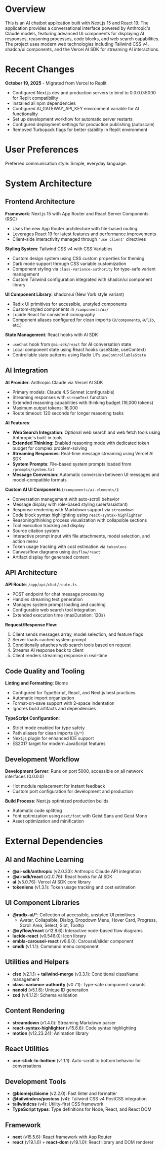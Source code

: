 # Overview

This is an AI chatbot application built with Next.js 15 and React 19. The application provides a conversational interface powered by Anthropic's Claude models, featuring advanced UI components for displaying AI responses, reasoning processes, code blocks, and web search capabilities. The project uses modern web technologies including Tailwind CSS v4, shadcn/ui components, and the Vercel AI SDK for streaming AI interactions.

# Recent Changes

**October 19, 2025** - Migrated from Vercel to Replit
- Configured Next.js dev and production servers to bind to 0.0.0.0:5000 for Replit compatibility
- Installed all npm dependencies
- Configured AI_GATEWAY_API_KEY environment variable for AI functionality
- Set up development workflow for automatic server restarts
- Configured deployment settings for production publishing (autoscale)
- Removed Turbopack flags for better stability in Replit environment

# User Preferences

Preferred communication style: Simple, everyday language.

# System Architecture

## Frontend Architecture

**Framework**: Next.js 15 with App Router and React Server Components (RSC)
- Uses the new App Router architecture with file-based routing
- Leverages React 19 for latest features and performance improvements
- Client-side interactivity managed through `'use client'` directives

**Styling System**: Tailwind CSS v4 with CSS Variables
- Custom design system using CSS custom properties for theming
- Dark mode support through CSS variable customization
- Component styling via `class-variance-authority` for type-safe variant management
- Custom Tailwind configuration integrated with shadcn/ui component library

**UI Component Library**: shadcn/ui (New York style variant)
- Radix UI primitives for accessible, unstyled components
- Custom-styled components in `/components/ui/`
- Lucide React for consistent iconography
- Component aliases configured for clean imports (`@/components`, `@/lib`, etc.)

**State Management**: React hooks with AI SDK
- `useChat` hook from `@ai-sdk/react` for AI conversation state
- Local component state using React hooks (useState, useContext)
- Controllable state patterns using Radix UI's `useControllableState`

## AI Integration

**AI Provider**: Anthropic Claude via Vercel AI SDK
- Primary models: Claude 4.5 Sonnet (configurable)
- Streaming responses with `streamText` function
- Extended reasoning capabilities with thinking budget (16,000 tokens)
- Maximum output tokens: 16,000
- Route timeout: 120 seconds for longer reasoning tasks

**AI Features**:
- **Web Search Integration**: Optional web search and web fetch tools using Anthropic's built-in tools
- **Extended Thinking**: Enabled reasoning mode with dedicated token budget for complex problem-solving
- **Streaming Responses**: Real-time message streaming using Vercel AI SDK
- **System Prompts**: File-based system prompts loaded from `/prompts/system.txt`
- **Message Conversion**: Automatic conversion between UI messages and model-compatible formats

**Custom AI UI Components** (`/components/ai-elements/`):
- Conversation management with auto-scroll behavior
- Message display with role-based styling (user/assistant)
- Response rendering with Markdown support via `streamdown`
- Code block syntax highlighting using `react-syntax-highlighter`
- Reasoning/thinking process visualization with collapsible sections
- Tool execution tracking and display
- Source citation system
- Interactive prompt input with file attachments, model selection, and action menu
- Token usage tracking with cost estimation via `tokenlens`
- Canvas/flow diagrams using `@xyflow/react`
- Artifact display for generated content

## API Architecture

**API Route**: `/app/api/chat/route.ts`
- POST endpoint for chat message processing
- Handles streaming text generation
- Manages system prompt loading and caching
- Configurable web search tool integration
- Extended execution time (maxDuration: 120s)

**Request/Response Flow**:
1. Client sends messages array, model selection, and feature flags
2. Server loads cached system prompt
3. Conditionally attaches web search tools based on request
4. Streams AI response back to client
5. Client renders streaming response in real-time

## Code Quality and Tooling

**Linting and Formatting**: Biome
- Configured for TypeScript, React, and Next.js best practices
- Automatic import organization
- Format-on-save support with 2-space indentation
- Ignores build artifacts and dependencies

**TypeScript Configuration**:
- Strict mode enabled for type safety
- Path aliases for clean imports (`@/*`)
- Next.js plugin for enhanced IDE support
- ES2017 target for modern JavaScript features

## Development Workflow

**Development Server**: Runs on port 5000, accessible on all network interfaces (0.0.0.0)
- Hot module replacement for instant feedback
- Custom port configuration for development and production

**Build Process**: Next.js optimized production builds
- Automatic code splitting
- Font optimization using `next/font` with Geist Sans and Geist Mono
- Asset optimization and minification

# External Dependencies

## AI and Machine Learning
- **@ai-sdk/anthropic** (v2.0.33): Anthropic Claude API integration
- **@ai-sdk/react** (v2.0.76): React hooks for AI SDK
- **ai** (v5.0.76): Vercel AI SDK core library
- **tokenlens** (v1.3.1): Token usage tracking and cost estimation

## UI Component Libraries
- **@radix-ui/***: Collection of accessible, unstyled UI primitives
  - Avatar, Collapsible, Dialog, Dropdown Menu, Hover Card, Progress, Scroll Area, Select, Slot, Tooltip
- **@xyflow/react** (v12.8.6): Interactive node-based flow diagrams
- **lucide-react** (v0.546.0): Icon library
- **embla-carousel-react** (v8.6.0): Carousel/slider component
- **cmdk** (v1.1.1): Command menu component

## Utilities and Helpers
- **clsx** (v2.1.1) + **tailwind-merge** (v3.3.1): Conditional className management
- **class-variance-authority** (v0.7.1): Type-safe component variants
- **nanoid** (v5.1.6): Unique ID generation
- **zod** (v4.1.12): Schema validation

## Content Rendering
- **streamdown** (v1.4.0): Streaming Markdown parser
- **react-syntax-highlighter** (v15.6.6): Code syntax highlighting
- **motion** (v12.23.24): Animation library

## React Utilities
- **use-stick-to-bottom** (v1.1.1): Auto-scroll to bottom behavior for conversations

## Development Tools
- **@biomejs/biome** (v2.2.0): Fast linter and formatter
- **@tailwindcss/postcss** (v4): Tailwind CSS v4 PostCSS integration
- **tailwindcss** (v4): Utility-first CSS framework
- **TypeScript types**: Type definitions for Node, React, and React DOM

## Framework
- **next** (v15.5.6): React framework with App Router
- **react** (v19.1.0) + **react-dom** (v19.1.0): React library and DOM renderer